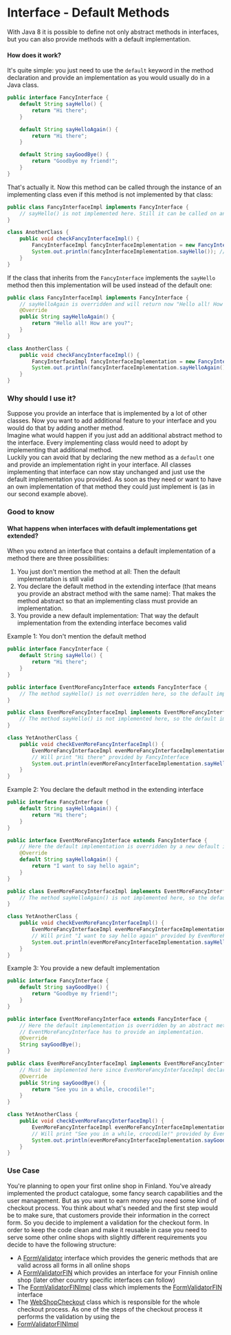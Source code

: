 # Interface - Default Methods

With Java 8 it is possible to define not only abstract methods in interfaces, but you can also provide methods with a default implementation.

#### How does it work?

It's quite simple: you just need to use the `default` keyword in the method declaration and provide an implementation as you would usually do in a Java class.

```java
public interface FancyInterface {
    default String sayHello() {
        return "Hi there";
    }

    default String sayHelloAgain() {
        return "Hi there";
    }

    default String sayGoodBye() {
        return "Goodbye my friend!";
    }
}
```

That's actually it. Now this method can be called through the instance of an implementing class even if this method is not implemented by that class:

```java
public class FancyInterfaceImpl implements FancyInterface {
    // sayHello() is not implemented here. Still it can be called on an instance of FancyInterfaceImpl
}

class AnotherClass {
    public void checkFancyInterfaceImpl() {
        FancyInterfaceImpl fancyInterfaceImplementation = new FancyInterfaceImpl();
        System.out.println(fancyInterfaceImplementation.sayHello()); // Will print "Hi there"
    }
}
```

If the class that inherits from the `FancyInterface` implements the `sayHello` method then this implementation will be used instead of the default one:

```java
public class FancyInterfaceImpl implements FancyInterface {
    // sayHelloAgain is overridden and will return now "Hello all! How are you?" instead of "Hi there"
    @Override
    public String sayHelloAgain() {
        return "Hello all! How are you?";
    }
}

class AnotherClass {
    public void checkFancyInterfaceImpl() {
        FancyInterfaceImpl fancyInterfaceImplementation = new FancyInterfaceImpl();
        System.out.println(fancyInterfaceImplementation.sayHelloAgain()); // Will print "Hello all! How are you?"
    }
}
```

### Why should I use it?

Suppose you provide an interface that is implemented by a lot of other classes. Now you want to add additional feature to your interface and you would do that by adding another method.  
Imagine what would happen if you just add an additional abstract method to the interface. Every implementing class would need to adopt by implementing that additional method.  
Luckily you can avoid that by declaring the new method as a `default` one and provide an implementation right in your interface. All classes implementing that interface can now stay unchanged and just use the default implementation you provided. As soon as they need or want to have an own implementation of that method they could just implement is \(as in our second example above\).

### Good to know

#### What happens when interfaces with default implementations get extended?

When you extend an interface that contains a default implementation of a method there are three possibilities: 

1. You just don't mention the method at all: Then the default implementation is still valid 
2. You declare the default method in the extending interface \(that means you provide an abstract method with the same name\): That makes the method abstract so that an implementing class must provide an implementation. 
3. You provide a new default implementation: That way the default implementation from the extending interface becomes valid

Example 1: You don't mention the default method

```java
public interface FancyInterface {
    default String sayHello() {
        return "Hi there";
    }
}

public interface EventMoreFancyInterface extends FancyInterface {
    // The method sayHello() is not overridden here, so the default implementation from FancyInterface is still valid
}

public class EvenMoreFancyInterfaceImpl implements EventMoreFancyInterface{
    // The method sayHello() is not implemented here, so the default implementation from FancyInterface is valid
}

class YetAnotherClass {
    public void checkEvenMoreFancyInterfaceImpl() {
        EvenMoreFancyInterfaceImpl evenMoreFancyInterfaceImplementation = new EvenMoreFancyInterfaceImpl();
        // Will print "Hi there" provided by FancyInterface
        System.out.println(evenMoreFancyInterfaceImplementation.sayHello());
    }
}
```

Example 2: You declare the default method in the extending interface

```java
public interface FancyInterface {
    default String sayHelloAgain() {
        return "Hi there";
    }
}

public interface EventMoreFancyInterface extends FancyInterface {
    // Here the default implementation is overridden by a new default implementation
    @Override
    default String sayHelloAgain() {
        return "I want to say hello again";
    }
}

public class EvenMoreFancyInterfaceImpl implements EventMoreFancyInterface{
    // The method sayHelloAgain() is not implemented here, so the default implementation from FancyInterface is valid
}

class YetAnotherClass {
    public void checkEvenMoreFancyInterfaceImpl() {
        EvenMoreFancyInterfaceImpl evenMoreFancyInterfaceImplementation = new EvenMoreFancyInterfaceImpl();
        // Will print "I want to say hello again" provided by EvenMoreFancyInterface
        System.out.println(evenMoreFancyInterfaceImplementation.sayHelloAgain());
    }
}
```

Example 3: You provide a new default implementation

```java
public interface FancyInterface {
    default String sayGoodBye() {
        return "Goodbye my friend!";
    }
}

public interface EventMoreFancyInterface extends FancyInterface {
    // Here the default implementation is overridden by an abstract method. That means that a class that implements
    // EventMoreFancyInterface has to provide an implementation.
    @Override
    String sayGoodBye();
}

public class EvenMoreFancyInterfaceImpl implements EventMoreFancyInterface{
    // Must be implemented here since EvenMoreFancyInterfaceImpl declares the method as abstract
    @Override
    public String sayGoodBye() {
        return "See you in a while, crocodile!";
    }
}

class YetAnotherClass {
    public void checkEvenMoreFancyInterfaceImpl() {
        EvenMoreFancyInterfaceImpl evenMoreFancyInterfaceImplementation = new EvenMoreFancyInterfaceImpl();
        // Will print "See you in a while, crocodile!" provided by EvenMoreFancyInterfaceImpl
        System.out.println(evenMoreFancyInterfaceImplementation.sayGoodBye());
    }
}
```

### Use Case

You're planning to open your first online shop in Finland. You've already implemented the product catalogue, some fancy search capabilities and the user management. But as you want to earn money you need some kind of checkout process. You think about what's needed and the first step would be to make sure, that customers provide their information in the correct form. So you decide to implement a validation for the checkout form. In order to keep the code clean and make it reusable in case you need to serve some other online shops with slightly different requirements you decide to have the following structure:

* A [FormValidator](https://github.com/dholde/holidaydrills-Java8/blob/master/src/com/holidaydrills/interfaces/webshopexample/FormValidator.java) interface which provides the generic methods that are valid across all forms in all online shops
* A [FormValidatorFIN](https://github.com/dholde/holidaydrills-Java8/blob/master/src/com/holidaydrills/interfaces/webshopexample/FormValidatorFIN.java) which provides an interface for your Finnish online shop \(later other country specific interfaces can follow\)
* The [FormValidatorFINImpl](https://github.com/dholde/holidaydrills-Java8/blob/master/src/com/holidaydrills/interfaces/webshopexample/FormValidatorFINImpl.java) class which implements the [FormValidatorFIN](https://github.com/dholde/holidaydrills-Java8/blob/master/src/com/holidaydrills/interfaces/webshopexample/FormValidatorFIN.java) interface
* The [WebShopCheckout](https://github.com/dholde/holidaydrills-Java8/blob/master/src/com/holidaydrills/interfaces/webshopexample/WebShopCheckout.java) class which is responsible for the whole checkout process. As one of the steps of the checkout process it performs the validation by using the 
* [FormValidatorFINImpl](https://github.com/dholde/holidaydrills-Java8/blob/master/src/com/holidaydrills/interfaces/webshopexample/CheckoutFormValidator.java)
